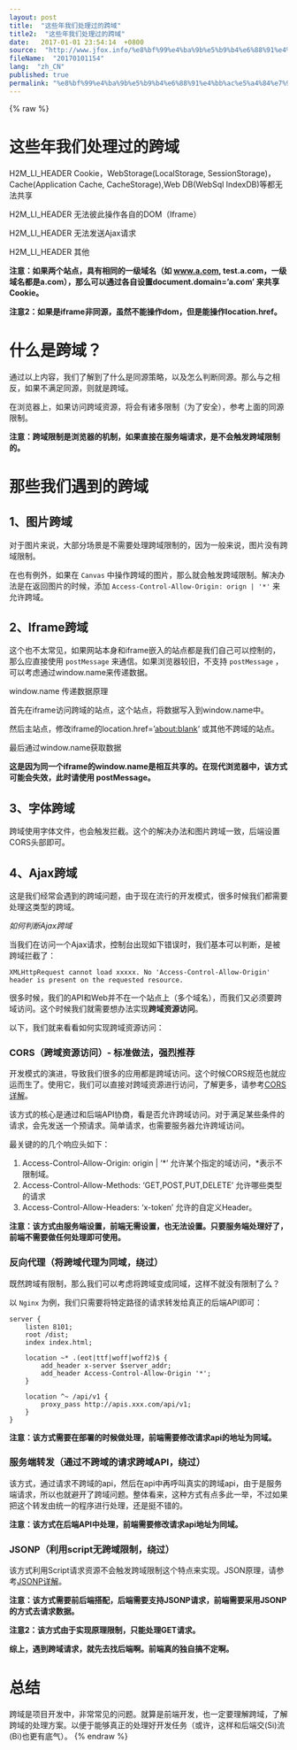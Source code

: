 ```yaml
---
layout: post
title:  "这些年我们处理过的跨域"
title2:  "这些年我们处理过的跨域"
date:   2017-01-01 23:54:14  +0800
source:  "http://www.jfox.info/%e8%bf%99%e4%ba%9b%e5%b9%b4%e6%88%91%e4%bb%ac%e5%a4%84%e7%90%86%e8%bf%87%e7%9a%84%e8%b7%a8%e5%9f%9f.html"
fileName:  "20170101154"
lang:  "zh_CN"
published: true
permalink: "%e8%bf%99%e4%ba%9b%e5%b9%b4%e6%88%91%e4%bb%ac%e5%a4%84%e7%90%86%e8%bf%87%e7%9a%84%e8%b7%a8%e5%9f%9f.html"
---
```

{% raw %}
# 这些年我们处理过的跨域 


H2M_LI_HEADER 
Cookie，WebStorage(LocalStorage, SessionStorage)，Cache(Application Cache, CacheStorage),Web DB(WebSql IndexDB)等都无法共享

H2M_LI_HEADER 
无法彼此操作各自的DOM（Iframe）

H2M_LI_HEADER 
无法发送Ajax请求

H2M_LI_HEADER 
其他

**注意：如果两个站点，具有相同的一级域名（如 www.a.com, test.a.com，一级域名都是a.com），那么可以通过各自设置document.domain=’a.com’ 来共享Cookie。**

**注意2：如果是iframe非同源，虽然不能操作dom，但是能操作location.href。**

# 什么是跨域？

通过以上内容，我们了解到了什么是同源策略，以及怎么判断同源。那么与之相反，如果不满足同源，则就是跨域。

在浏览器上，如果访问跨域资源，将会有诸多限制（为了安全），参考上面的同源限制。

**注意：跨域限制是浏览器的机制，如果直接在服务端请求，是不会触发跨域限制的。**

# 那些我们遇到的跨域

## 1、图片跨域

对于图片来说，大部分场景是不需要处理跨域限制的，因为一般来说，图片没有跨域限制。

在也有例外，如果在 `Canvas` 中操作跨域的图片，那么就会触发跨域限制。解决办法是在返回图片的时候，添加 `Access-Control-Allow-Origin: orign | '*'` 来允许跨域。

## 2、Iframe跨域

这个也不太常见，如果网站本身和iframe嵌入的站点都是我们自己可以控制的，那么应直接使用 `postMessage` 来通信。如果浏览器较旧，不支持 `postMessage` ，可以考虑通过window.name来传递数据。

window.name 传递数据原理

首先在iframe访问跨域的站点，这个站点，将数据写入到window.name中。

然后主站点，修改iframe的location.href=’[about:blank](blank)‘ 或其他不跨域的站点。

最后通过window.name获取数据

**这是因为同一个iframe的window.name是相互共享的。在现代浏览器中，该方式可能会失效，此时请使用 postMessage。**

## 3、字体跨域

跨域使用字体文件，也会触发拦截。这个的解决办法和图片跨域一致，后端设置CORS头部即可。

## 4、Ajax跨域

这是我们经常会遇到的跨域问题，由于现在流行的开发模式，很多时候我们都需要处理这类型的跨域。

*如何判断Ajax跨域*

当我们在访问一个Ajax请求，控制台出现如下错误时，我们基本可以判断，是被跨域拦截了：

    XMLHttpRequest cannot load xxxxx. No 'Access-Control-Allow-Origin' header is present on the requested resource. 

很多时候，我们的API和Web并不在一个站点上（多个域名），而我们又必须要跨域访问。这个时候我们就需要想办法实现**跨域资源访问**。

以下，我们就来看看如何实现跨域资源访问：

### CORS（跨域资源访问）- 标准做法，强烈推荐

开发模式的演进，导致我们很多的应用都是跨域访问。这个时候CORS规范也就应运而生了。使用它，我们可以直接对跨域资源进行访问，了解更多，请参考[CORS详解](http://www.jfox.info/go.php?url=https://github.com/hstarorg/HstarDoc/blob/master/%E5%89%8D%E7%AB%AF%E7%9B%B8%E5%85%B3/CORS%E8%AF%A6%E8%A7%A3.md)。

该方式的核心是通过和后端API协商，看是否允许跨域访问。对于满足某些条件的请求，会先发送一个预请求。简单请求，也需要服务器允许跨域访问。

最关键的的几个响应头如下：

1. Access-Control-Allow-Origin: origin | ‘*’ 允许某个指定的域访问，*表示不限制域。
2. Access-Control-Allow-Methods: ‘GET,POST,PUT,DELETE’ 允许哪些类型的请求
3. Access-Control-Allow-Headers: ‘x-token’ 允许的自定义Header。

**注意：该方式由服务端设置，前端无需设置，也无法设置。只要服务端处理好了，前端不需要做任何处理即可使用。**

### 反向代理（将跨域代理为同域，绕过）

既然跨域有限制，那么我们可以考虑将跨域变成同域，这样不就没有限制了么？

以 `Nginx` 为例，我们只需要将特定路径的请求转发给真正的后端API即可：

    server {
        listen 8101;
        root /dist;
        index index.html;
    
        location ~* .(eot|ttf|woff|woff2)$ {
            add_header x-server $server_addr;
            add_header Access-Control-Allow-Origin '*';
        }
        
        location ^~ /api/v1 {
            proxy_pass http://apis.xxx.com/api/v1;
        }
    }

**注意：该方式需要在部署的时候做处理，前端需要修改请求api的地址为同域。**

### 服务端转发（通过不跨域的请求跨域API，绕过）

该方式，通过请求不跨域的api，然后在api中再呼叫真实的跨域api，由于是服务端请求，所以也就避开了跨域问题。整体看来，这种方式有点多此一举，不过如果把这个转发由统一的程序进行处理，还是挺不错的。

**注意：该方式在后端API中处理，前端需要修改请求api地址为同域。**

### JSONP（利用script无跨域限制，绕过）

该方式利用Script请求资源不会触发跨域限制这个特点来实现。JSON原理，请参考[JSONP详解](http://www.jfox.info/go.php?url=https://github.com/hstarorg/HstarDoc/blob/master/%E5%89%8D%E7%AB%AF%E7%9B%B8%E5%85%B3/JSONP%E8%AF%A6%E8%A7%A3.md)。

**注意：该方式需要前后端搭配，后端需要支持JSONP请求，前端需要采用JSONP的方式去请求数据。**

**注意2：该方式由于实现原理限制，只能处理GET请求。**

**综上，遇到跨域请求，就先去找后端啊。前端真的独自搞不定啊。**

# 总结

跨域是项目开发中，非常常见的问题。就算是前端开发，也一定要理解跨域，了解跨域的处理方案。以便于能够真正的处理好开发任务（或许，这样和后端交(Si)流(Bi)也更有底气）。
{% endraw %}
